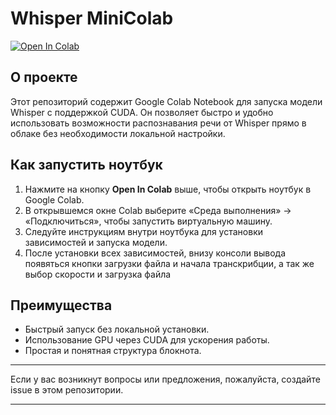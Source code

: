 # Whisper MiniColab

[![Open In Colab](https://colab.research.google.com/assets/colab-badge.svg)](https://colab.research.google.com/github/Leon-Av/whisper_minicolab/blob/main/whisper_cuda.ipynb)

## О проекте

Этот репозиторий содержит Google Colab Notebook для запуска модели Whisper с поддержкой CUDA. Он позволяет быстро и удобно использовать возможности распознавания речи от Whisper прямо в облаке без необходимости локальной настройки.

## Как запустить ноутбук

1. Нажмите на кнопку **Open In Colab** выше, чтобы открыть ноутбук в Google Colab.
2. В открывшемся окне Colab выберите «Среда выполнения» → «Подключиться», чтобы запустить виртуальную машину.
3. Следуйте инструкциям внутри ноутбука для установки зависимостей и запуска модели.
4. После установки всех зависимостей, внизу консоли вывода появяться кнопки загрузки файла и начала транскрибции, а так же выбор скорости и загрузка файла

## Преимущества

- Быстрый запуск без локальной установки.
- Использование GPU через CUDA для ускорения работы.
- Простая и понятная структура блокнота.

---

Если у вас возникнут вопросы или предложения, пожалуйста, создайте issue в этом репозитории.

---
